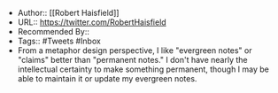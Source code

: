 - Author:: [[Robert Haisfield]]
- URL:: https://twitter.com/RobertHaisfield
- Recommended By::
- Tags:: #Tweets #Inbox
- From a metaphor design perspective, I like "evergreen notes" or "claims" better than "permanent notes." I don't have nearly the intellectual certainty to make something permanent, though I may be able to maintain it or update my evergreen notes. 
